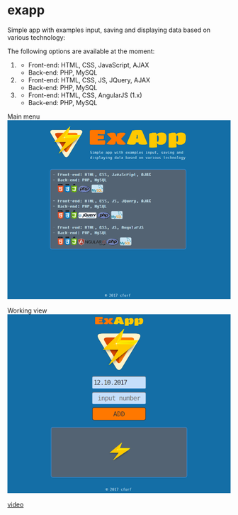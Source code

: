 # exapp
Simple app with examples input, saving and displaying data based on various technology:

The following options are available at the moment:
1. - Front-end: HTML, CSS, JavaScript, AJAX
   - Back-end: PHP, MySQL
2. - Front-end: HTML, CSS, JS, JQuery, AJAX
   - Back-end: PHP, MySQL
3. - Front-end: HTML, CSS, AngularJS (1.x)
   - Back-end: PHP, MySQL
   
Main menu
![screenshot](https://raw.githubusercontent.com/cforf/exapp/master/exapp_screenshot1.png)

Working view
![screenshot](https://raw.githubusercontent.com/cforf/exapp/master/exapp_screenshot2.png)

[video](https://youtu.be/A938_xFc8es)

